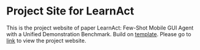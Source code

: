 # Project Site for LearnAct

This is the project website of paper LearnAct: Few-Shot Mobile GUI Agent with a Unified Demonstration Benchmark. Build on [template](https://github.com/eliahuhorwitz/Academic-project-page-template). Please go to [link](https://lgy0404.github.io/LearnAct/) to view the project website.
